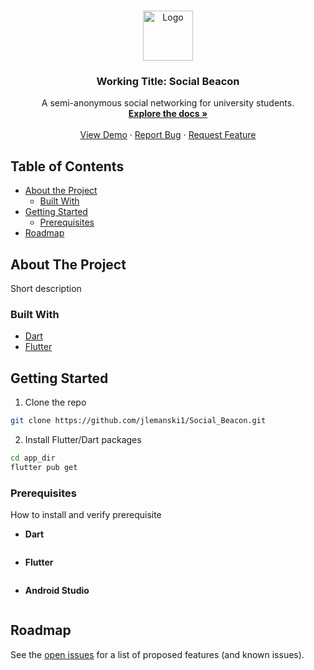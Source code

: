 

<!-- PROJECT LOGO -->
<br />
<p align="center">
  <a href="https://github.com/jlemanski1/Social_Beacon">
    <img src="images/logo.png" alt="Logo" width="80" height="80">
  </a>

  <h3 align="center">Working Title: Social Beacon</h3>

  <p align="center">
    A semi-anonymous social networking for university students.
    <br />
    <a href="https://github.com/jlemanski1/Social_Beacon"><strong>Explore the docs »</strong></a>
    <br />
    <br />
    <a href="https://github.com/jlemanski1/Social_Beacon">View Demo</a>
    ·
    <a href="https://github.com/jlemanski1/Social_Beacon/issues">Report Bug</a>
    ·
    <a href="https://github.com/jlemanski1/Social_Beacon/issues">Request Feature</a>
  </p>
</p>



<!-- TABLE OF CONTENTS -->
## Table of Contents

* [About the Project](#about-the-project)
  * [Built With](#built-with)
* [Getting Started](#getting-started)
  * [Prerequisites](#prerequisites)
* [Roadmap](#roadmap)

<!-- ABOUT THE PROJECT -->
## About The Project
Short description

### Built With

* [Dart](https://dart.dev/)
* [Flutter](https://flutter.dev/)


<!-- GETTING STARTED -->
## Getting Started


1. Clone the repo
```sh
git clone https://github.com/jlemanski1/Social_Beacon.git
```
2. Install Flutter/Dart packages
```sh
cd app_dir
flutter pub get
```

### Prerequisites

How to install and verify prerequisite
*  **Dart**
```sh

```
* **Flutter**
```sh

```
*  **Android Studio**
```sh

```
<!-- ROADMAP -->
## Roadmap

See the [open issues](https://github.com/jlemanski1/Social_Beacon/issues) for a list of proposed features (and known issues).

